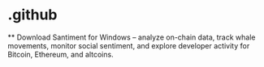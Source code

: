 # .github
** Download Santiment for Windows – analyze on-chain data, track whale movements, monitor social sentiment, and explore developer activity for Bitcoin, Ethereum, and altcoins.
